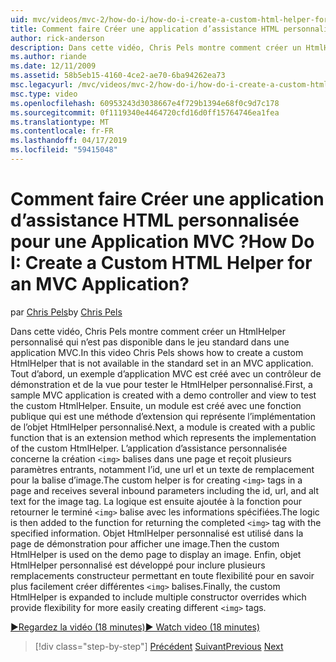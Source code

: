 ```yaml
---
uid: mvc/videos/mvc-2/how-do-i/how-do-i-create-a-custom-html-helper-for-an-mvc-application
title: Comment faire Créer une application d’assistance HTML personnalisée pour une Application MVC ? | Microsoft Docs
author: rick-anderson
description: Dans cette vidéo, Chris Pels montre comment créer un HtmlHelper personnalisé qui n’est pas disponible dans le jeu standard dans une application MVC. Tout d’abord, une application MVC d’exemple...
ms.author: riande
ms.date: 12/11/2009
ms.assetid: 58b5eb15-4160-4ce2-ae70-6ba94262ea73
msc.legacyurl: /mvc/videos/mvc-2/how-do-i/how-do-i-create-a-custom-html-helper-for-an-mvc-application
msc.type: video
ms.openlocfilehash: 60953243d3038667e4f729b1394e68f0c9d7c178
ms.sourcegitcommit: 0f1119340e4464720cfd16d0ff15764746ea1fea
ms.translationtype: MT
ms.contentlocale: fr-FR
ms.lasthandoff: 04/17/2019
ms.locfileid: "59415048"
---
```

# <a name="how-do-i-create-a-custom-html-helper-for-an-mvc-application"></a><span data-ttu-id="b8ec1-105">Comment faire Créer une application d’assistance HTML personnalisée pour une Application MVC ?</span><span class="sxs-lookup"><span data-stu-id="b8ec1-105">How Do I: Create a Custom HTML Helper for an MVC Application?</span></span>

<span data-ttu-id="b8ec1-106">par [Chris Pels](https://twitter.com/chrispels)</span><span class="sxs-lookup"><span data-stu-id="b8ec1-106">by [Chris Pels](https://twitter.com/chrispels)</span></span>

<span data-ttu-id="b8ec1-107">Dans cette vidéo, Chris Pels montre comment créer un HtmlHelper personnalisé qui n’est pas disponible dans le jeu standard dans une application MVC.</span><span class="sxs-lookup"><span data-stu-id="b8ec1-107">In this video Chris Pels shows how to create a custom HtmlHelper that is not available in the standard set in an MVC application.</span></span> <span data-ttu-id="b8ec1-108">Tout d’abord, un exemple d’application MVC est créé avec un contrôleur de démonstration et de la vue pour tester le HtmlHelper personnalisé.</span><span class="sxs-lookup"><span data-stu-id="b8ec1-108">First, a sample MVC application is created with a demo controller and view to test the custom HtmlHelper.</span></span> <span data-ttu-id="b8ec1-109">Ensuite, un module est créé avec une fonction publique qui est une méthode d’extension qui représente l’implémentation de l’objet HtmlHelper personnalisé.</span><span class="sxs-lookup"><span data-stu-id="b8ec1-109">Next, a module is created with a public function that is an extension method which represents the implementation of the custom HtmlHelper.</span></span> <span data-ttu-id="b8ec1-110">L’application d’assistance personnalisée concerne la création `<img>` balises dans une page et reçoit plusieurs paramètres entrants, notamment l’id, une url et un texte de remplacement pour la balise d’image.</span><span class="sxs-lookup"><span data-stu-id="b8ec1-110">The custom helper is for creating `<img>` tags in a page and receives several inbound parameters including the id, url, and alt text for the image tag.</span></span> <span data-ttu-id="b8ec1-111">La logique est ensuite ajoutée à la fonction pour retourner le terminé `<img>` balise avec les informations spécifiées.</span><span class="sxs-lookup"><span data-stu-id="b8ec1-111">The logic is then added to the function for returning the completed `<img>` tag with the specified information.</span></span> <span data-ttu-id="b8ec1-112">Objet HtmlHelper personnalisé est utilisé dans la page de démonstration pour afficher une image.</span><span class="sxs-lookup"><span data-stu-id="b8ec1-112">Then the custom HtmlHelper is used on the demo page to display an image.</span></span> <span data-ttu-id="b8ec1-113">Enfin, objet HtmlHelper personnalisé est développé pour inclure plusieurs remplacements constructeur permettant en toute flexibilité pour en savoir plus facilement créer différentes `<img>` balises.</span><span class="sxs-lookup"><span data-stu-id="b8ec1-113">Finally, the custom HtmlHelper is expanded to include multiple constructor overrides which provide flexibility for more easily creating different `<img>` tags.</span></span>

[<span data-ttu-id="b8ec1-114">&#9654;Regardez la vidéo (18 minutes)</span><span class="sxs-lookup"><span data-stu-id="b8ec1-114">&#9654; Watch video (18 minutes)</span></span>](https://channel9.msdn.com/Blogs/ASP-NET-Site-Videos/how-do-i-create-a-custom-html-helper-for-an-mvc-application)

> [!div class="step-by-step"]
> <span data-ttu-id="b8ec1-115">[Précédent](how-do-i-implement-view-models-to-manage-data-for-aspnet-mvc-views.md)
> [Suivant](how-do-i-work-with-model-binders-in-an-mvc-application.md)</span><span class="sxs-lookup"><span data-stu-id="b8ec1-115">[Previous](how-do-i-implement-view-models-to-manage-data-for-aspnet-mvc-views.md)
[Next](how-do-i-work-with-model-binders-in-an-mvc-application.md)</span></span>
